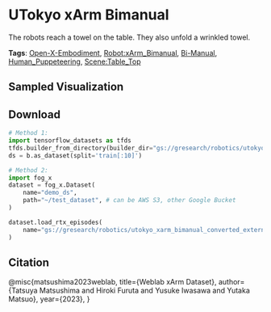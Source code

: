 # UTokyo xArm Bimanual

The robots reach a towel on the table. They also unfold a wrinkled towel.

**Tags**: [Open-X-Embodiment](./pages/tags/Open-X-Embodiment.md), [Robot:xArm_Bimanual](./pages/tags/Robot:xArm_Bimanual.md), [Bi-Manual](./pages/tags/Bi-Manual.md), [Human_Puppeteering](./pages/tags/Human_Puppeteering.md), [Scene:Table_Top](./pages/tags/Scene:Table_Top.md)

## Sampled Visualization



## Download


```python
# Method 1: 
import tensorflow_datasets as tfds
tfds.builder_from_directory(builder_dir="gs://gresearch/robotics/utokyo_xarm_bimanual_converted_externally_to_rlds/0.1.0")
ds = b.as_dataset(split='train[:10]')

# Method 2:
import fog_x
dataset = fog_x.Dataset(
    name="demo_ds",
    path="~/test_dataset", # can be AWS S3, other Google Bucket
)  

dataset.load_rtx_episodes(
    name="gs://gresearch/robotics/utokyo_xarm_bimanual_converted_externally_to_rlds/0.1.0",
)
```


## Citation

@misc{matsushima2023weblab,
  title={Weblab xArm Dataset},
  author={Tatsuya Matsushima and Hiroki Furuta and Yusuke Iwasawa and Yutaka Matsuo},
  year={2023},
}